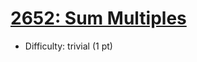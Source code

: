 # [2652: Sum Multiples](https://leetcode.com/problems/sum-multiples/)
- Difficulty: trivial (1 pt)
        